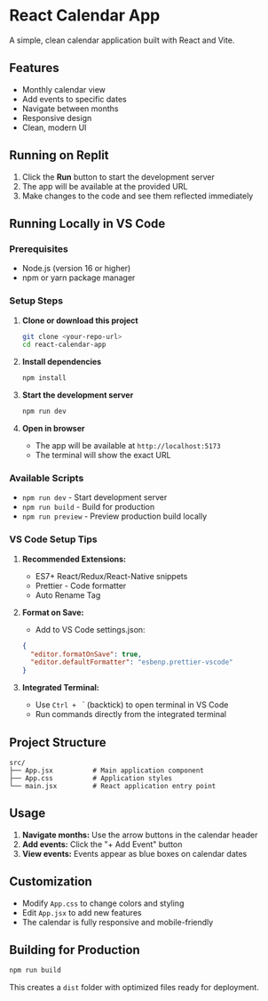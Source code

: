 
# React Calendar App

A simple, clean calendar application built with React and Vite.

## Features

- Monthly calendar view
- Add events to specific dates
- Navigate between months
- Responsive design
- Clean, modern UI

## Running on Replit

1. Click the **Run** button to start the development server
2. The app will be available at the provided URL
3. Make changes to the code and see them reflected immediately

## Running Locally in VS Code

### Prerequisites

- Node.js (version 16 or higher)
- npm or yarn package manager

### Setup Steps

1. **Clone or download this project**
   ```bash
   git clone <your-repo-url>
   cd react-calendar-app
   ```

2. **Install dependencies**
   ```bash
   npm install
   ```

3. **Start the development server**
   ```bash
   npm run dev
   ```

4. **Open in browser**
   - The app will be available at `http://localhost:5173`
   - The terminal will show the exact URL

### Available Scripts

- `npm run dev` - Start development server
- `npm run build` - Build for production
- `npm run preview` - Preview production build locally

### VS Code Setup Tips

1. **Recommended Extensions:**
   - ES7+ React/Redux/React-Native snippets
   - Prettier - Code formatter
   - Auto Rename Tag

2. **Format on Save:**
   - Add to VS Code settings.json:
   ```json
   {
     "editor.formatOnSave": true,
     "editor.defaultFormatter": "esbenp.prettier-vscode"
   }
   ```

3. **Integrated Terminal:**
   - Use `Ctrl + ` ` (backtick) to open terminal in VS Code
   - Run commands directly from the integrated terminal

## Project Structure

```
src/
├── App.jsx          # Main application component
├── App.css          # Application styles
└── main.jsx         # React application entry point
```

## Usage

1. **Navigate months:** Use the arrow buttons in the calendar header
2. **Add events:** Click the "+ Add Event" button
3. **View events:** Events appear as blue boxes on calendar dates

## Customization

- Modify `App.css` to change colors and styling
- Edit `App.jsx` to add new features
- The calendar is fully responsive and mobile-friendly

## Building for Production

```bash
npm run build
```

This creates a `dist` folder with optimized files ready for deployment.
